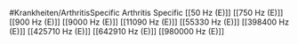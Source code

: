 #Krankheiten/ArthritisSpecific
Arthritis Specific
[[50 Hz (E)]]
[[750 Hz (E)]]
[[900 Hz (E)]]
[[9000 Hz (E)]]
[[11090 Hz (E)]]
[[55330 Hz (E)]]
[[398400 Hz (E)]]
[[425710 Hz (E)]]
[[642910 Hz (E)]]
[[980000 Hz (E)]]